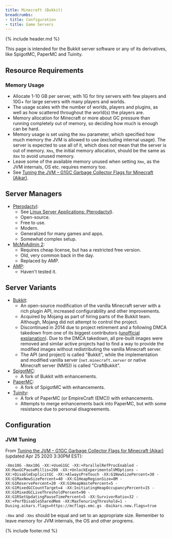 ```yaml
---
title: Minecraft (Bukkit)
breadcrumbs:
- title: Configuration
- title: Game Servers
---
```

{% include header.md %}

This page is intended for the Bukkit server software or any of its derivatives, like SpigotMC, PaperMC and Tuinity.

## Resource Requirements

### Memory Usage

- Allocate 1-10 GB per server, with 1G for tiny servers with few players and 10G+ for large servers with many players and worlds.
- The usage scales with the number of worlds, players and plugins, as well as how scattered throughout the world(s) the players are.
- Memory allocation for Minecraft or more about GC pressure than running completely out of memory, so deciding how much is enough can be hard.
- Memory usage is set using the `Xmx` parameter, which specified how much memory the JVM is allowed to use (excluding internal usage). The server is expected to use all of it, which does *not* mean that the server is out of memory. `Xms`, the initial memory allocation, should be the same as `Xmx` to avoid unused memory.
- Leave some of the available memory unused when setting `Xmx`, as the JVM internals, OS etc. requires memory too.
- See [Tuning the JVM – G1GC Garbage Collector Flags for Minecraft (Aikar)](https://aikar.co/2018/07/02/tuning-the-jvm-g1gc-garbage-collector-flags-for-minecraft/).

## Server Managers

- [Pterodactyl](https://pterodactyl.io/):
    - See [Linux Server Applications: Pterodactyl](/config/linux-server/applications/#pterodactyl)).
    - Open-source.
    - Free to use.
    - Modern.
    - Generalized for many games and apps.
    - Somewhat complex setup.
- [McMyAdmin 2](https://www.mcmyadmin.com/):
    - Requires cheap license, but has a restricted free version.
    - Old, very common back in the day.
    - Replaced by AMP.
- [AMP](https://cubecoders.com/AMP):
    - Haven't tested it.

## Server Variants

- [Bukkit](https://bukkit.org/):
    - An open-source modification of the vanilla Minecraft server with a rich plugin API, increased configurability and other improvements.
    - Acquired by Mojang as part of hiring parts of the Bukkit team. Although, Mojang did not attempt to control the project.
    - Discontinued in 2014 due to project retirement and a following DMCA takedown from one of its biggest contributors ([unofficial explanation](https://www.spigotmc.org/wiki/unofficial-explanation-about-the-dmca/)). Due to the DMCA takedown, all pre-built images were removed and similar active projects had to find a way to provide the modified images without redistributing the vanilla Minecraft server.
    - The API (and project) is called "Bukkit", while the implementation and modified vanilla server (`net.minecraft.server` or native Minecraft server (NMS)) is called "CraftBukkit".
- [SpigotMC](https://www.spigotmc.org/):
    - A fork of Bukkit with enhancements.
- [PaperMC](https://papermc.io/):
    - A fork of SpigotMC with enhancements.
- [Tuinity](https://github.com/Spottedleaf/Tuinity):
    - A fork of PaperMC (or EmpireCraft (EMC)) with enhancements.
    - Attempts to merge enhancements back into PaperMC, but with some resistance due to personal disagreements.

## Configuration

### JVM Tuning

From [Tuning the JVM – G1GC Garbage Collector Flags for Minecraft (Aikar)](https://aikar.co/2018/07/02/tuning-the-jvm-g1gc-garbage-collector-flags-for-minecraft/) (updated Apr 25 2020 3:30PM EST):

```text
-Xms10G -Xmx10G -XX:+UseG1GC -XX:+ParallelRefProcEnabled -XX:MaxGCPauseMillis=200 -XX:+UnlockExperimentalVMOptions -XX:+DisableExplicitGC -XX:+AlwaysPreTouch -XX:G1NewSizePercent=30 -XX:G1MaxNewSizePercent=40 -XX:G1HeapRegionSize=8M -XX:G1ReservePercent=20 -XX:G1HeapWastePercent=5 -XX:G1MixedGCCountTarget=4 -XX:InitiatingHeapOccupancyPercent=15 -XX:G1MixedGCLiveThresholdPercent=90 -XX:G1RSetUpdatingPauseTimePercent=5 -XX:SurvivorRatio=32 -XX:+PerfDisableSharedMem -XX:MaxTenuringThreshold=1 -Dusing.aikars.flags=https://mcflags.emc.gs -Daikars.new.flags=true
```

`-Xmx` and `-Xms` should be equal and set to an appropriate size. Remember to leave memory for JVM internals, the OS and other progrems.

{% include footer.md %}
